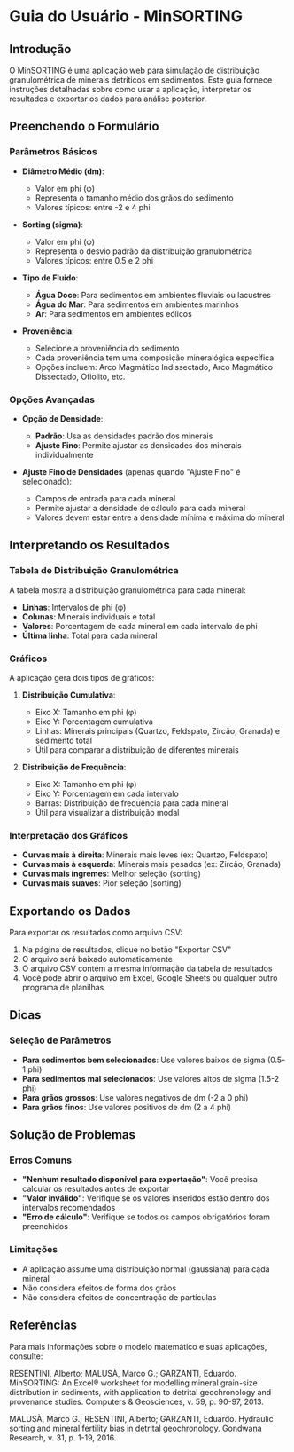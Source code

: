 # Guia do Usuário - MinSORTING

## Introdução

O MinSORTING é uma aplicação web para simulação de distribuição granulométrica de minerais detríticos em sedimentos. Este guia fornece instruções detalhadas sobre como usar a aplicação, interpretar os resultados e exportar os dados para análise posterior.

## Preenchendo o Formulário

### Parâmetros Básicos

- **Diâmetro Médio (dm)**: 
  - Valor em phi (φ)
  - Representa o tamanho médio dos grãos do sedimento
  - Valores típicos: entre -2 e 4 phi

- **Sorting (sigma)**: 
  - Valor em phi (φ)
  - Representa o desvio padrão da distribuição granulométrica
  - Valores típicos: entre 0.5 e 2 phi

- **Tipo de Fluido**: 
  - **Água Doce**: Para sedimentos em ambientes fluviais ou lacustres
  - **Água do Mar**: Para sedimentos em ambientes marinhos
  - **Ar**: Para sedimentos em ambientes eólicos

- **Proveniência**: 
  - Selecione a proveniência do sedimento
  - Cada proveniência tem uma composição mineralógica específica
  - Opções incluem: Arco Magmático Indissectado, Arco Magmático Dissectado, Ofiolito, etc.

### Opções Avançadas

- **Opção de Densidade**: 
  - **Padrão**: Usa as densidades padrão dos minerais
  - **Ajuste Fino**: Permite ajustar as densidades dos minerais individualmente

- **Ajuste Fino de Densidades** (apenas quando "Ajuste Fino" é selecionado):
  - Campos de entrada para cada mineral
  - Permite ajustar a densidade de cálculo para cada mineral
  - Valores devem estar entre a densidade mínima e máxima do mineral

## Interpretando os Resultados

### Tabela de Distribuição Granulométrica

A tabela mostra a distribuição granulométrica para cada mineral:

- **Linhas**: Intervalos de phi (φ)
- **Colunas**: Minerais individuais e total
- **Valores**: Porcentagem de cada mineral em cada intervalo de phi
- **Última linha**: Total para cada mineral

### Gráficos

A aplicação gera dois tipos de gráficos:

1. **Distribuição Cumulativa**:
   - Eixo X: Tamanho em phi (φ)
   - Eixo Y: Porcentagem cumulativa
   - Linhas: Minerais principais (Quartzo, Feldspato, Zircão, Granada) e sedimento total
   - Útil para comparar a distribuição de diferentes minerais

2. **Distribuição de Frequência**:
   - Eixo X: Tamanho em phi (φ)
   - Eixo Y: Porcentagem em cada intervalo
   - Barras: Distribuição de frequência para cada mineral
   - Útil para visualizar a distribuição modal

### Interpretação dos Gráficos

- **Curvas mais à direita**: Minerais mais leves (ex: Quartzo, Feldspato)
- **Curvas mais à esquerda**: Minerais mais pesados (ex: Zircão, Granada)
- **Curvas mais íngremes**: Melhor seleção (sorting)
- **Curvas mais suaves**: Pior seleção (sorting)

## Exportando os Dados

Para exportar os resultados como arquivo CSV:

1. Na página de resultados, clique no botão "Exportar CSV"
2. O arquivo será baixado automaticamente
3. O arquivo CSV contém a mesma informação da tabela de resultados
4. Você pode abrir o arquivo em Excel, Google Sheets ou qualquer outro programa de planilhas

## Dicas

### Seleção de Parâmetros

- **Para sedimentos bem selecionados**: Use valores baixos de sigma (0.5-1 phi)
- **Para sedimentos mal selecionados**: Use valores altos de sigma (1.5-2 phi)
- **Para grãos grossos**: Use valores negativos de dm (-2 a 0 phi)
- **Para grãos finos**: Use valores positivos de dm (2 a 4 phi)

## Solução de Problemas

### Erros Comuns

- **"Nenhum resultado disponível para exportação"**: Você precisa calcular os resultados antes de exportar
- **"Valor inválido"**: Verifique se os valores inseridos estão dentro dos intervalos recomendados
- **"Erro de cálculo"**: Verifique se todos os campos obrigatórios foram preenchidos

### Limitações

- A aplicação assume uma distribuição normal (gaussiana) para cada mineral
- Não considera efeitos de forma dos grãos
- Não considera efeitos de concentração de partículas

## Referências

Para mais informações sobre o modelo matemático e suas aplicações, consulte:

RESENTINI, Alberto; MALUSÀ, Marco G.; GARZANTI, Eduardo. MinSORTING: An Excel® worksheet for modelling mineral grain-size distribution in sediments, with application to detrital geochronology and provenance studies. Computers & Geosciences, v. 59, p. 90-97, 2013.

MALUSÀ, Marco G.; RESENTINI, Alberto; GARZANTI, Eduardo. Hydraulic sorting and mineral fertility bias in detrital geochronology. Gondwana Research, v. 31, p. 1-19, 2016.
